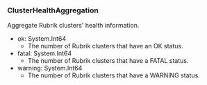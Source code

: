### ClusterHealthAggregation
Aggregate Rubrik clusters' health information.

- ok: System.Int64
  - The number of Rubrik clusters that have an OK status.
- fatal: System.Int64
  - The number of Rubrik clusters that have a FATAL status.
- warning: System.Int64
  - The number of Rubrik clusters that have a WARNING status.
